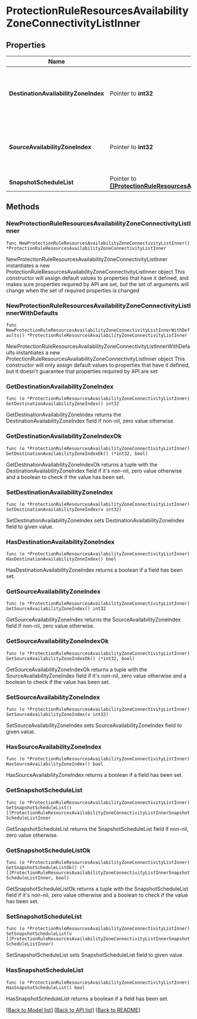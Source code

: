 # ProtectionRuleResourcesAvailabilityZoneConnectivityListInner

## Properties

Name | Type | Description | Notes
------------ | ------------- | ------------- | -------------
**DestinationAvailabilityZoneIndex** | Pointer to **int32** | Index of the availability zone in ordered_availability_zone_list. This represents the availability zone where the entity needs to be replicated to. Index starts at 0.  | [optional] 
**SourceAvailabilityZoneIndex** | Pointer to **int32** | Index of the availability zone in ordered_availability_zone_list. This represents the source availability zone where the entity is running. Index starts at 0.  | [optional] 
**SnapshotScheduleList** | Pointer to [**[]ProtectionRuleResourcesAvailabilityZoneConnectivityListInnerSnapshotScheduleListInner**](ProtectionRuleResourcesAvailabilityZoneConnectivityListInnerSnapshotScheduleListInner.md) | Snapshot schedules for the pair of the availability zones.  | [optional] 

## Methods

### NewProtectionRuleResourcesAvailabilityZoneConnectivityListInner

`func NewProtectionRuleResourcesAvailabilityZoneConnectivityListInner() *ProtectionRuleResourcesAvailabilityZoneConnectivityListInner`

NewProtectionRuleResourcesAvailabilityZoneConnectivityListInner instantiates a new ProtectionRuleResourcesAvailabilityZoneConnectivityListInner object
This constructor will assign default values to properties that have it defined,
and makes sure properties required by API are set, but the set of arguments
will change when the set of required properties is changed

### NewProtectionRuleResourcesAvailabilityZoneConnectivityListInnerWithDefaults

`func NewProtectionRuleResourcesAvailabilityZoneConnectivityListInnerWithDefaults() *ProtectionRuleResourcesAvailabilityZoneConnectivityListInner`

NewProtectionRuleResourcesAvailabilityZoneConnectivityListInnerWithDefaults instantiates a new ProtectionRuleResourcesAvailabilityZoneConnectivityListInner object
This constructor will only assign default values to properties that have it defined,
but it doesn't guarantee that properties required by API are set

### GetDestinationAvailabilityZoneIndex

`func (o *ProtectionRuleResourcesAvailabilityZoneConnectivityListInner) GetDestinationAvailabilityZoneIndex() int32`

GetDestinationAvailabilityZoneIndex returns the DestinationAvailabilityZoneIndex field if non-nil, zero value otherwise.

### GetDestinationAvailabilityZoneIndexOk

`func (o *ProtectionRuleResourcesAvailabilityZoneConnectivityListInner) GetDestinationAvailabilityZoneIndexOk() (*int32, bool)`

GetDestinationAvailabilityZoneIndexOk returns a tuple with the DestinationAvailabilityZoneIndex field if it's non-nil, zero value otherwise
and a boolean to check if the value has been set.

### SetDestinationAvailabilityZoneIndex

`func (o *ProtectionRuleResourcesAvailabilityZoneConnectivityListInner) SetDestinationAvailabilityZoneIndex(v int32)`

SetDestinationAvailabilityZoneIndex sets DestinationAvailabilityZoneIndex field to given value.

### HasDestinationAvailabilityZoneIndex

`func (o *ProtectionRuleResourcesAvailabilityZoneConnectivityListInner) HasDestinationAvailabilityZoneIndex() bool`

HasDestinationAvailabilityZoneIndex returns a boolean if a field has been set.

### GetSourceAvailabilityZoneIndex

`func (o *ProtectionRuleResourcesAvailabilityZoneConnectivityListInner) GetSourceAvailabilityZoneIndex() int32`

GetSourceAvailabilityZoneIndex returns the SourceAvailabilityZoneIndex field if non-nil, zero value otherwise.

### GetSourceAvailabilityZoneIndexOk

`func (o *ProtectionRuleResourcesAvailabilityZoneConnectivityListInner) GetSourceAvailabilityZoneIndexOk() (*int32, bool)`

GetSourceAvailabilityZoneIndexOk returns a tuple with the SourceAvailabilityZoneIndex field if it's non-nil, zero value otherwise
and a boolean to check if the value has been set.

### SetSourceAvailabilityZoneIndex

`func (o *ProtectionRuleResourcesAvailabilityZoneConnectivityListInner) SetSourceAvailabilityZoneIndex(v int32)`

SetSourceAvailabilityZoneIndex sets SourceAvailabilityZoneIndex field to given value.

### HasSourceAvailabilityZoneIndex

`func (o *ProtectionRuleResourcesAvailabilityZoneConnectivityListInner) HasSourceAvailabilityZoneIndex() bool`

HasSourceAvailabilityZoneIndex returns a boolean if a field has been set.

### GetSnapshotScheduleList

`func (o *ProtectionRuleResourcesAvailabilityZoneConnectivityListInner) GetSnapshotScheduleList() []ProtectionRuleResourcesAvailabilityZoneConnectivityListInnerSnapshotScheduleListInner`

GetSnapshotScheduleList returns the SnapshotScheduleList field if non-nil, zero value otherwise.

### GetSnapshotScheduleListOk

`func (o *ProtectionRuleResourcesAvailabilityZoneConnectivityListInner) GetSnapshotScheduleListOk() (*[]ProtectionRuleResourcesAvailabilityZoneConnectivityListInnerSnapshotScheduleListInner, bool)`

GetSnapshotScheduleListOk returns a tuple with the SnapshotScheduleList field if it's non-nil, zero value otherwise
and a boolean to check if the value has been set.

### SetSnapshotScheduleList

`func (o *ProtectionRuleResourcesAvailabilityZoneConnectivityListInner) SetSnapshotScheduleList(v []ProtectionRuleResourcesAvailabilityZoneConnectivityListInnerSnapshotScheduleListInner)`

SetSnapshotScheduleList sets SnapshotScheduleList field to given value.

### HasSnapshotScheduleList

`func (o *ProtectionRuleResourcesAvailabilityZoneConnectivityListInner) HasSnapshotScheduleList() bool`

HasSnapshotScheduleList returns a boolean if a field has been set.


[[Back to Model list]](../README.md#documentation-for-models) [[Back to API list]](../README.md#documentation-for-api-endpoints) [[Back to README]](../README.md)


